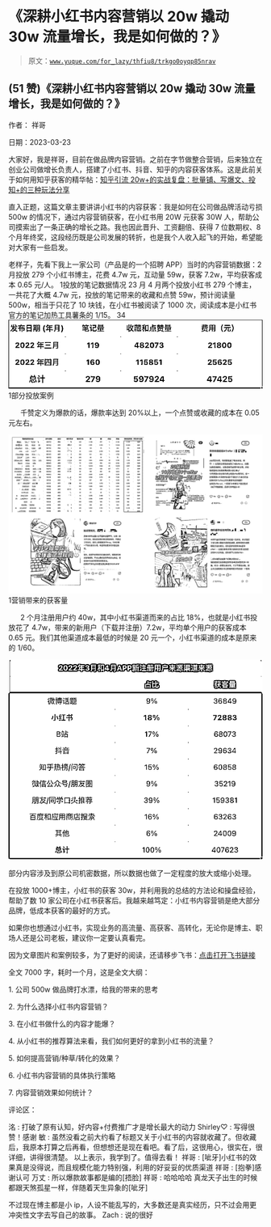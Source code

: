 # 《深耕小红书内容营销以 20w 撬动 30w 流量增长，我是如何做的？》

> 原文：[`www.yuque.com/for_lazy/thfiu8/trkgo0oyqp85nrav`](https://www.yuque.com/for_lazy/thfiu8/trkgo0oyqp85nrav)



## (51 赞)《深耕小红书内容营销以 20w 撬动 30w 流量增长，我是如何做的？》 

作者： 祥哥 

日期：2023-03-23 

大家好，我是祥哥，目前在做品牌内容营销。之前在字节做整合营销，后来独立在创业公司做增长负责人，搭建了小红书、抖音、知乎的内容获客体系。这是此前关于如何用知乎获客的精华帖：[知乎引流 20w+的实战复盘：批量铺、写爆文、投知+的三种玩法分享](https://articles.zsxq.com/id_tworgr1mpxa5.html) 

直入正题，这篇文章主要讲讲小红书的内容获客：我是如何在公司做品牌活动亏损 500w 的情况下，通过内容营销获客，在小红书用 20W 元获客 30W 人，帮助公司摸索出了一条正确的增长之路。我也因此晋升、工资翻倍、获得 7 位数期权、8 个月年终奖，这段经历既是公司发展的转折，也是我个人收入起飞的开始，希望能对大家有一些启发。 

老样子，先看下我上一家公司（产品是的一个招聘 APP）当时的内容营销数据：2 月投放 279 个小红书博主，花费 4.7w 元，互动量 59w，获客 7.2w，平均获客成本 0.65 元/人。 <ne-oli><ne-oli-i>1</ne-oli-i><ne-oli-c class="ne-oli-content" id="u1838c324" data-lake-id="u1838c324">投放的笔记数据情况</ne-oli-c></ne-oli> <ne-oli><ne-oli-i>2</ne-oli-i><ne-oli-c class="ne-oli-content" id="u06f8d648" data-lake-id="u06f8d648">3 月 4 月两个投放小红书 279 个博主，一共花了大概 4.7w 元，投放的笔记带来的收藏和点赞 59w，预计阅读量 500w，相当于只花了 10 块钱，在小红书被阅读了 1000 次，阅读成本是小红书官方的笔记加热工具薯条的 1/15。</ne-oli-c></ne-oli> <ne-oli><ne-oli-i>3</ne-oli-i></ne-oli><ne-oli><ne-oli-i>4</ne-oli-i><ne-oli-c class="ne-oli-content" id="u950ad1a4" data-lake-id="u950ad1a4">![](img/1f0930607d1359f286bf7ffa114549d1.png)  <ne-oli><ne-oli-i>1</ne-oli-i><ne-oli-c class="ne-oli-content" id="ucbad5cb2" data-lake-id="ucbad5cb2">部分投放案例</ne-oli-c></ne-oli> 

      千赞定义为爆款的话，爆款率达到 20%以上，一个点赞或收藏的成本在 0.05 元左右。 

![](img/07b144260b26e14c497429d0ed6604b3.png) <ne-oli><ne-oli-i>1</ne-oli-i><ne-oli-c class="ne-oli-content" id="u2ef0a102" data-lake-id="u2ef0a102">营销带来的获客量</ne-oli-c></ne-oli> 

      2 个月注册用户约 40w，其中小红书渠道而来的占比 18%，也就是小红书投放花了 4.7w，带来的新用户（下载并注册）7.2w，平均单个用户的获客成本 0.65 元。我们其他渠道成本最低的时候是 20 元一个，小红书渠道的成本是原来的 1/60。 

![](img/a39682289ca0c2d54585702bcdbd9be8.png)  

部分内容涉及到原公司机密数据，所以数据也做了一定程度的放大或缩小处理。 

在投放 1000+博主，小红书的获客 30w，并利用我的总结的方法论和操盘经验，帮助了数 10 家公司在小红书获客后。我越来越笃定：小红书内容营销是绝大部分品牌，低成本获客的最好的方式。 

如果你也想通过小红书，实现业务的高流量、高获客、高转化，无论你是博主、职场人还是公司老板，建议你一定要认真看完。 

因为文章图片和案例较多，为了更好的阅读，还请移步飞书：[点击打开飞书链接](https://ffssdmg6oi.feishu.cn/docx/HZ2RdrAmXoYDl5xT3l2c8wD8nPg) 

全文 7000 字，耗时一个月，这是全文大纲： 

1\. 公司 500w 做品牌打水漂，给我的带来的思考 

2\. 为什么选择小红书内容营销？ 

3\. 在小红书做什么的内容才能爆？ 

4\. 从小红书的推荐算法来看，我们如何更好的拿到小红书的流量？ 

5\. 如何提高营销/种草/转化的效果？ 

6\. 小红书内容营销的具体执行策略 

7\. 内容营销效果如何统计？ 

评论区： 

洺 : 打破了原有认知，好内容+付费推广才是增长最大的动力 Shirley♡ : 写得很赞！感谢 敏 : 虽然没看之前大约看了标题又关于小红书的内容就收藏了。但收藏后，我原本打算之后再看，但想想还是现在看吧。看了后，这很用心，很实在，很详细，讲得很清楚。 以上表示，我学到了。值得去看！ 祥哥 : [呲牙]小红书的效果真是没得说，而且规模化能力特别强，利用的好妥妥的优质渠道 祥哥 : [抱拳]感谢认可 万丈 : 所以爆款故事都是编的[捂脸] 祥哥 : 哈哈哈哈 真龙天子出生的时候都跟天煞孤星一样，伴随着天生异象的[呲牙] 

不过现在博主都是小 ip，人设不能乱写的，大多数还是真实经历，只不过会用更冲突性文字去写自己的故事。 Zach : 说的很好</ne-oli-c></ne-oli>
